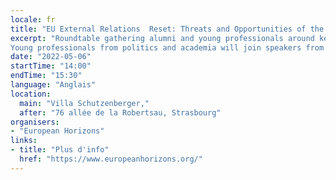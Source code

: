 ```yaml
---
locale: fr
title: "EU External Relations  Reset: Threats and Opportunities of the New Multilateral Order"
excerpt: "Roundtable gathering alumni and young professionals around key areas of development for the EU external actions.
Young professionals from politics and academia will join speakers from our network in a panel discussion to shed light on European challenges in the realms of Democracy, Security and Defence, Enlargement, and Internet Governance."
date: "2022-05-06"
startTime: "14:00"
endTime: "15:30"
language: "Anglais"
location:
  main: "Villa Schutzenberger,"
  after: "76 allée de la Robertsau, Strasbourg"
organisers:
- "European Horizons"
links:
- title: "Plus d'info"
  href: "https://www.europeanhorizons.org/"
---
```

